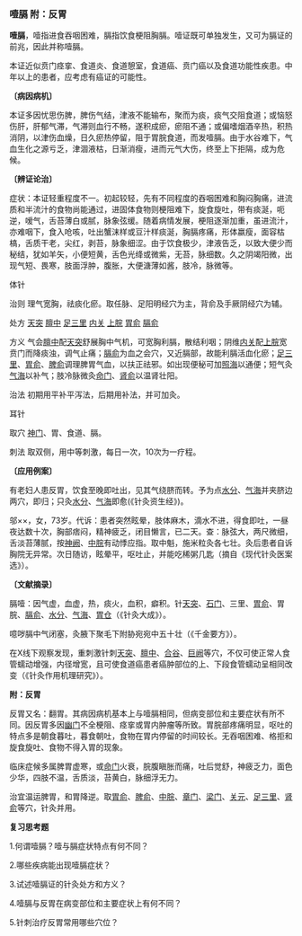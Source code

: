 ### 噎膈 附：反胃

**噎膈**，噎指进食吞咽困难，膈指饮食梗阻胸膈。噎证既可单独发生，又可为膈证的前兆，因此并称噎膈。

本证近似贲门痉挛、食道炎、食道憩室，食道癌、贲门癌以及食道功能性疾患。中年以上的患者，应考虑有癌证的可能性。

**〔病因病机〕**

本证多因忧思伤脾，脾伤气结，津液不能输布，聚而为痰，痰气交阻食道；或恼怒伤肝，肝郁气滞，气滞则血行不畅，遂积成瘀，瘀阻不通；或偏嗜烟酒辛热，积热消阴，以津伤血燥，日久瘀热停留，阻于胃脘食道，而发噎膈。由于水谷难下，气血生化之源亏乏，津涸液枯，日渐消瘦，进而元气大伤，终至上下拒隔，成为危候。

**〔辨证论治〕**

症状：本证轻重程度不一。初起较轻，先有不同程度的吞咽困难和胸闷胸痛，进流质和半流汁的食物尚能通过，进固体食物则梗阻难下，旋食旋吐，带有痰涎，呃逆，嗳气，舌苔薄白或腻，脉象弦缓。随着病情发展，梗阻逐渐加重，虽进流汁，亦难咽下，食入呛咳，吐出蟹沫样或豆汁样痰涎，胸膈疼痛，形体嬴瘦，面容枯槁，舌质干老，尖红，剥苔，脉象细涩。由于饮食极少，津液告乏，以致大便少而秘结，犹如羊矢，小便短黄，舌色光绛或微紫，无苔，脉细数。久之阴竭阳微，出现气短、畏寒，肢面浮肿，腹胀，大便溏薄如酱，肢冷，脉微等。

体针

治则  理气宽胸，祛痰化瘀。取任脉、足阳明经穴为主，背俞及手厥阴经穴为辅。

处方  [天突](https://www.gmzyjc.com/read/zjs/zjs3.2.1-0.1.1.3.20.1.md)  [膻中](https://www.gmzyjc.com/read/zjs/zjs3.2.1-0.1.1.3.16.md)  [足三里](https://www.gmzyjc.com/read/zjs/zjs3.1.1-3-0.1.3.3.36.md)  [内关](https://www.gmzyjc.com/read/zjs/zjs3.1.9-12-0.0.1.3.6.md)  [上脘](https://www.gmzyjc.com/read/zjs/zjs3.2.1-0.1.1.3.12.md)  [胃俞](https://www.gmzyjc.com/read/zjs/zjs3.1.7-8-0.0.1.3.21.md)  [膈俞](https://www.gmzyjc.com/read/zjs/zjs3.1.7-8-0.0.1.3.17.md)

方义  气会[膻中](https://www.gmzyjc.com/read/zjs/zjs3.2.1-0.1.1.3.16.md)配[天突](https://www.gmzyjc.com/read/zjs/zjs3.2.1-0.1.1.3.20.1.md)舒展胸中气机，可宽胸利膈，散结利咽；阴维[内关](https://www.gmzyjc.com/read/zjs/zjs3.1.9-12-0.0.1.3.6.md)配[上脘](https://www.gmzyjc.com/read/zjs/zjs3.2.1-0.1.1.3.12.md)宽贲门而降痰浊，调气止痛；[膈俞](https://www.gmzyjc.com/read/zjs/zjs3.1.7-8-0.0.1.3.17.md)为血之会穴，又近膈部，故能利膈活血化瘀；[足三里](https://www.gmzyjc.com/read/zjs/zjs3.1.1-3-0.1.3.3.36.md)、[胃俞](https://www.gmzyjc.com/read/zjs/zjs3.1.7-8-0.0.1.3.21.md)、[脾俞](https://www.gmzyjc.com/read/zjs/zjs3.1.7-8-0.0.1.3.20.md)调理脾胃气血，以扶正祛邪。如出现便秘可加[照海](https://www.gmzyjc.com/read/zjs/zjs3.1.7-8-0.0.2.3.6.md)以通便；短气灸[气海](https://www.gmzyjc.com/read/zjs/zjs3.2.1-0.1.1.3.6.md)以补气；肢冷脉微灸[命门](https://www.gmzyjc.com/read/zjs/zjs3.2.2-0.0.1.3.4.md)、[肾俞](https://www.gmzyjc.com/read/zjs/zjs3.1.7-8-0.0.1.3.23.md)以温肾壮阳。

治法  初期用平补平泻法，后期用补法，并可加灸。

耳针

取穴  [神门](https://www.gmzyjc.com/read/zjs/zjs3.1.4-6-0.0.2.3.7.md)、胃、食道、膈。

刺法  取双侧，用中等刺激，每日一次，10次为一疗程。

**〔应用例案〕**

有老妇人患反胃，饮食至晚即吐出，见其气绕脐而转。予为点[水分](https://www.gmzyjc.com/read/zjs/zjs3.2.1-0.1.1.3.8.md)、[气海](https://www.gmzyjc.com/read/zjs/zjs3.2.1-0.1.1.3.6.md)并夹脐边两穴，即归；只灸[水分](https://www.gmzyjc.com/read/zjs/zjs3.2.1-0.1.1.3.8.md)、[气海](https://www.gmzyjc.com/read/zjs/zjs3.2.1-0.1.1.3.6.md)即愈(《针灸资生经》)。

邬××，女，73岁。代诉：患者突然眩晕，肢体麻木，滴水不进，得食即吐，一昼夜达数十次，胸部痞闷，精神疲乏，闭目懒言，已二天。查：脉弦大，两尺微细，舌淡苔薄腻，按[神阙](https://www.gmzyjc.com/read/zjs/zjs3.2.1-0.1.1.3.7.md)、[中脘](https://www.gmzyjc.com/read/zjs/zjs3.2.1-0.1.1.3.11.md)有动悸应指。取中魁，施米粒灸各七壮。灸后患者自诉胸院无异常。次日随访，眩晕平，呕吐止，并能吃稀粥几匙（摘自《现代针灸医案选》）。

**〔文献摘录〕**

膈噎：因气虚，血虚，热，痰火，血积，癖积。针[天突](https://www.gmzyjc.com/read/zjs/zjs3.2.1-0.1.1.3.20.1.md)、[石门](https://www.gmzyjc.com/read/zjs/zjs3.2.1-0.1.1.3.5.md)、三里、[胃俞](https://www.gmzyjc.com/read/zjs/zjs3.1.7-8-0.0.1.3.21.md)、胃脘、[膈俞](https://www.gmzyjc.com/read/zjs/zjs3.1.7-8-0.0.1.3.17.md)、[水分](https://www.gmzyjc.com/read/zjs/zjs3.2.1-0.1.1.3.8.md)、[气海](https://www.gmzyjc.com/read/zjs/zjs3.2.1-0.1.1.3.6.md)、[胃仓](https://www.gmzyjc.com/read/zjs/zjs3.1.7-8-0.0.1.3.50.md)（《针灸大成》）。

噫哕膈中气闭塞，灸腋下聚毛下附胁宛宛中五十壮（《千金要方》）。

在X线下观察发现，重刺激针刺[天突](https://www.gmzyjc.com/read/zjs/zjs3.2.1-0.1.1.3.20.1.md)、[膻中](https://www.gmzyjc.com/read/zjs/zjs3.2.1-0.1.1.3.16.md)、[合谷](https://www.gmzyjc.com/read/zjs/zjs3.1.1-3-0.1.2.3.4.md)、[巨阙](https://www.gmzyjc.com/read/zjs/zjs3.2.1-0.1.1.3.13.md)等穴，不仅可使正常人食管蠕动增强，内径增宽，且可使食道癌患者癌肿部位的上、下段食管蠕动呈相同改变（《针灸作用机理研究》）。

**附：反胃**

反胃又名：翻胃。其病因病机基本上与噎膈相同，但病变部位和主要症状有所不同。因反胃多因[幽门](https://www.gmzyjc.com/read/zjs/zjs3.1.7-8-0.0.2.3.21.md)不全梗阻、痉挛或胃内肿瘤等所致。胃脘部疼痛明显，呕吐的特点多是朝食暮吐，暮食朝吐，食物在胃内停留的时间较长。无吞咽困难、格拒和旋食旋吐、食物不得入胃的现象。

临床症候多属脾胃虚寒，或[命门](https://www.gmzyjc.com/read/zjs/zjs3.2.2-0.0.1.3.4.md)火衰，脘腹瞋胀而痛，吐后觉舒，神疲乏力，面色少华，四肢不温，舌质淡，苔黄白，脉细浮无力。

治宜温运脾胃，和胃降逆。取[胃俞](https://www.gmzyjc.com/read/zjs/zjs3.1.7-8-0.0.1.3.21.md)、[脾俞](https://www.gmzyjc.com/read/zjs/zjs3.1.7-8-0.0.1.3.20.md)、[中脘](https://www.gmzyjc.com/read/zjs/zjs3.2.1-0.1.1.3.11.md)、[章门](https://www.gmzyjc.com/read/zjs/zjs3.1.9-12-0.0.4.3.13.md)、[梁门](https://www.gmzyjc.com/read/zjs/zjs3.1.1-3-0.1.3.3.21.md)、[关元](https://www.gmzyjc.com/read/zjs/zjs3.2.1-0.1.1.3.4.md)、[足三里](https://www.gmzyjc.com/read/zjs/zjs3.1.1-3-0.1.3.3.36.md)、[肾俞](https://www.gmzyjc.com/read/zjs/zjs3.1.7-8-0.0.1.3.23.md)等穴，针灸并用。

**复习思考题**

1.何谓噎膈？噎与膈症状特点有何不同？

2.哪些疾病能出现噎膈症状？

3.试述噎膈证的针灸处方和方义？

4.噎膈与反胃在病变部位和主要症状上有何不同？

5.针刺治疗反胃常用哪些穴位？
